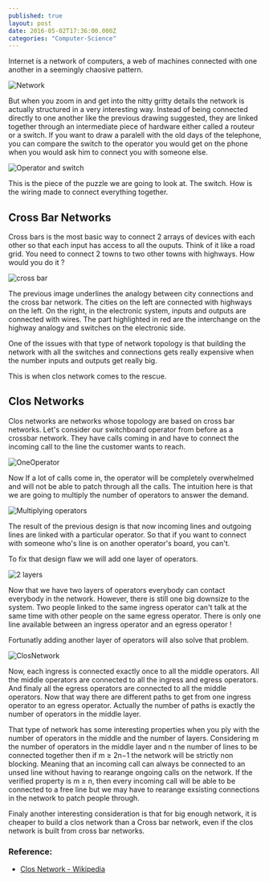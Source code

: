 ```yaml
---
published: true
layout: post
date: 2016-05-02T17:36:00.000Z
categories: "Computer-Science"
---
```

Internet is a network of computers, a web of machines connected with one another in a seemingly chaosive pattern.

![Network]({{site.baseurl}}/assets/images/clos/network.png)


But when you zoom in and get into the nitty gritty details the network is actually structured in a very interesting way. Instead of being connected directly to one another like the previous drawing suggested, they are linked together through an intermediate piece of hardware either called a routeur or a switch. If you want to draw a paralell with the old days of the telephone, you can compare the switch to the operator you would get on the phone when you would ask him to connect you with someone else.

![Operator and switch]({{site.baseurl}}/assets/images/operator.png)

This is the piece of the puzzle we are going to look at. The switch. How is the wiring made to connect everything together.


## Cross Bar Networks

Cross bars is the most basic way to connect 2 arrays of devices with each other so that each input has access to all the ouputs. Think of it like a road grid. You need to connect 2 towns to two other towns with highways. How would you do it ?

![cross bar]({{site.baseurl}}/assets/images/grid.png)


The previous image underlines the analogy between city connections and the cross bar network. The cities on the left are connected with highways on the left. On the right, in the electronic system, inputs and outputs are connected with wires. The part highlighted in red are the interchange on the highway analogy and switches on the electronic side.

One of the issues with that type of network topology is that building the network with all the switches and connections gets really expensive when the number inputs and outputs get really big.

This is when clos network comes to the rescue.


## Clos Networks

Clos networks are networks whose topology are based on cross bar networks. Let's consider our switchboard operator from before as a crossbar network. They have calls coming in and have to connect the incoming call to the line the customer wants to reach.

![OneOperator]({{site.baseurl}}/assets/images/OneOperator.png)

Now If a lot of calls come in, the operator will be completely overwhelmed and will not be able to patch through all the calls. The intuition here is that we are going to multiply the number of operators to answer the demand.

![Multiplying operators]({{site.baseurl}}/assets/images/TwoOperators2.png)

The result of the previous design is that now incoming lines and outgoing lines are linked with a particular operator. So that if you want to connect with someone who's line is on another operator's board, you can't.

To fix that design flaw we will add one layer of operators.

![2 layers]({{site.baseurl}}/assets/images/2Layersxcf.png)

Now that we have two layers of operators everybody can contact everybody in the network. However, there is still one big downsize to the system. Two people linked to the same ingress operator can't talk at the same time with other people on the same egress operator. There is only one line available between an ingress operator and an egress operator !

Fortunatly adding another layer of operators will also solve that problem.

![ClosNetwork]({{site.baseurl}}/assets/images/ClosNetwork.png)


Now, each ingress is connected exactly once to all the middle operators. All the middle operators are connected to all the ingress and egress operators. And finaly all the egress operators are connected to all the middle operators. Now that way there are different paths to get from one ingress operator to an egress operator. Actually the number of paths is exactly the number of operators in the middle layer.

That type of network has some interesting properties when you ply with the number of operators in the middle and the number of layers. Considering m the number of operators in the middle layer and n the number of lines to be connected together then if m ≥ 2n−1 the network will be strictly non blocking. Meaning that an incoming call can always be connected to an unsed line without having to rearange ongoing calls on the network. If the verified property is m ≥ n, then every incoming call will be able to be connected to a free line but we may have to rearange exsisting connections in the network to patch people through.

Finaly another interesting consideration is that for big enough network, it is cheaper to build a clos network than a Cross bar network, even if the clos network is built from cross bar networks.

### Reference:

* [Clos Network - Wikipedia](https://en.wikipedia.org/wiki/Clos_network)

